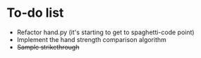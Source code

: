 # To-do list

- Refactor hand.py (it's starting to get to spaghetti-code point)
- Implement the hand strength comparison algorithm
- ~~Sample strikethrough~~
